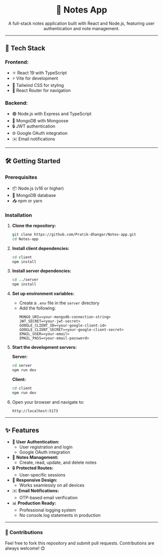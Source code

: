 <h1 align="center">📝 Notes App</h1>

<p align="center">
  A full-stack notes application built with React and Node.js, featuring user authentication and note management.
</p>

---

## 🚀 Tech Stack

### **Frontend:**
- ⚛️ React 19 with TypeScript
- ⚡ Vite for development
- 🎨 Tailwind CSS for styling
- 🔀 React Router for navigation

### **Backend:**
- 🟢 Node.js with Express and TypeScript
- 🍃 MongoDB with Mongoose
- 🔒 JWT authentication
- 🌐 Google OAuth integration
- ✉️ Email notifications

---

## 🛠️ Getting Started

### **Prerequisites**
- 📦 Node.js (v16 or higher)
- 🍃 MongoDB database
- 📥 npm or yarn

### **Installation**

1. **Clone the repository:**
   ```bash
   git clone https://github.com/Pratik-dhangar/Notes-app.git
   cd Notes-app
   ```

2. **Install client dependencies:**
   ```bash
   cd client
   npm install
   ```

3. **Install server dependencies:**
   ```bash
   cd ../server
   npm install
   ```

4. **Set up environment variables:**
   - Create a `.env` file in the `server` directory
   - Add the following:
     ```
     MONGO_URI=<your-mongodb-connection-string>
     JWT_SECRET=<your-jwt-secret>
     GOOGLE_CLIENT_ID=<your-google-client-id>
     GOOGLE_CLIENT_SECRET=<your-google-client-secret>
     EMAIL_USER=<your-email>
     EMAIL_PASS=<your-email-password>
     ```

5. **Start the development servers:**

   **Server:**
   ```bash
   cd server
   npm run dev
   ```

   **Client:**
   ```bash
   cd client
   npm run dev
   ```

6. Open your browser and navigate to:
   ```
   http://localhost:5173
   ```

---

## ✨ Features

- 🔐 **User Authentication:**
  - User registration and login
  - Google OAuth integration
- 📝 **Notes Management:**
  - Create, read, update, and delete notes
- 🔒 **Protected Routes:**
  - User-specific sessions
- 📱 **Responsive Design:**
  - Works seamlessly on all devices
- ✉️ **Email Notifications:**
  - OTP-based email verification
- 📊 **Production Ready:**
  - Professional logging system
  - No console.log statements in production

---

### 🌟 **Contributions**
Feel free to fork this repository and submit pull requests. Contributions are always welcome! 😊
